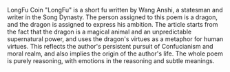 LongFu Coin
"LongFu" is a short fu written by Wang Anshi, a statesman and writer in the Song Dynasty. The person assigned to this poem is a dragon, and the dragon is assigned to express his ambition. The article starts from the fact that the dragon is a magical animal and an unpredictable supernatural power, and uses the dragon's virtues as a metaphor for human virtues. This reflects the author's persistent pursuit of Confucianism and moral realm, and also implies the origin of the author's life. The whole poem is purely reasoning, with emotions in the reasoning and subtle meanings.
